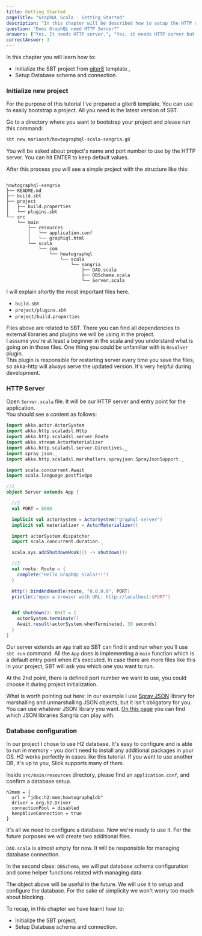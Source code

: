 ```yaml
---
title: Getting Started
pageTitle: "GraphQL Scala - Getting Started"
description: "In this chapter will be described how to setup the HTTP server, install all dependencies and setup the database."
question: "Does GraphQL need HTTP Server?"
answers: ["Yes. It needs HTTP server.", "Yes, it needs HTTP server but some of features can be used without that", "No, but it strictly recommended to use. Without HTTP layer, GraphQL is losing some of its features.","No, GraphQL is a specification and it's far from transport protocol. You can use HTTP, Websockets, sockets or even use it internally in you application." ]
correctAnswer: 3
---
```


In this chapter you will learn how to:
* Initialize the SBT project from [giter8](http://www.foundweekends.org/giter8/) template.,
* Setup Database schema and connection.

### Initialize new project

For the purpose of this tutorial I've prepared a giter8 template. You can use to easily bootstrap a project. All you need is the latest version of SBT.

<Instruction>

Go to a directory where you want to bootstrap your project and please run this command:

```bash
sbt new marioosh/howtographql-scala-sangria.g8
```

</Instruction>

You will be asked about project's name and port number to use by the HTTP server. You can hit ENTER to keep default values.  
  
After this process you will see a simple project with the structure like this:

```

howtographql-sangria
├── README.md
├── build.sbt
├── project
│   ├── build.properties
│   └── plugins.sbt
└── src
    └── main
        ├── resources
        │   └── application.conf
        |   └── graphiql.html
        └── scala
            └── com
                └── howtographql
                    └── scala
                        └── sangria
                            ├── DAO.scala
                            ├── DBSchema.scala
                            └── Server.scala
```

I will explain shortly the most important files here.

  - `build.sbt`
  - `project/plugins.sbt`
  - `project/build.properties`

Files above are related to SBT. There you can find all dependencies to external libraries and plugins we will be using in the project.  
I assume you're at least a beginner in the scala and you understand what is going on in those files. One thing you could be unfamiliar with is `Revolver` plugin.  
This plugin is responsible for restarting server every time you save the files, so akka-http will always serve the updated version. It's very helpful during development.  



### HTTP Server

<Instruction>

Open `Server.scala` file. It will be our HTTP server and entry point for the application.  
You should see a content as follows:

```scala
import akka.actor.ActorSystem
import akka.http.scaladsl.Http
import akka.http.scaladsl.server.Route
import akka.stream.ActorMaterializer
import akka.http.scaladsl.server.Directives._
import spray.json._
import akka.http.scaladsl.marshallers.sprayjson.SprayJsonSupport._

import scala.concurrent.Await
import scala.language.postfixOps

//1
object Server extends App {

  //2
  val PORT = 8080

  implicit val actorSystem = ActorSystem("graphql-server")
  implicit val materializer = ActorMaterializer()

  import actorSystem.dispatcher
  import scala.concurrent.duration._

  scala.sys.addShutdownHook(() -> shutdown())

  //3
  val route: Route = {
    complete("Hello GraphQL Scala!!!")
  }

  Http().bindAndHandle(route, "0.0.0.0", PORT)
  println(s"open a browser with URL: http://localhost:$PORT")


  def shutdown(): Unit = {
    actorSystem.terminate()
    Await.result(actorSystem.whenTerminated, 30 seconds)
  }
}

```

</Instruction>

Our server extends an `App` trait so SBT can find it and run when you'll use `sbt run` command. All the `App` does is implementing a `main` function which is a default entry point when it's executed. In case there are more files like this in your project, SBT will ask you which one you want to run.

At the 2nd point, there is defined port number we want to use, you could choose it during project initialization.

What is worth pointing out here: In our example I use [Spray JSON](https://github.com/spray/spray-json) library for marshalling and unmarshalling JSON objects, but it isn't obligatory for you. You can use whatever JSON library you want. [On this page](http://sangria-graphql.org/download/) you can find which JSON libraries Sangria can play with.

### Database configuration

In our project I chose to use H2 database. It's easy to configure and is able to run in memory - you don't need to install any additional packages in your OS. H2 works perfectly in cases like this tutorial. If you want to use another DB, it's up to you, Slick supports many of them.

<Instruction>

Inside `src/main/resources` directory, please find an `application.conf`, and confirm a database setup.

```
h2mem = {
  url = "jdbc:h2:mem:howtographqldb"
  driver = org.h2.Driver
  connectionPool = disabled
  keepAliveConnection = true
}
```

</Instruction>

It's all we need to configure a database. Now we're ready to use it. For the future purposes we will create two additional files.

`DAO.scala` is almost empty for now. It will be responsible for managing database connection.

In the second class: `DBSchema`, we will put database schema configuration and some helper functions related with managing data.

</Instruction>

The object above will be useful in the future. We will use it to setup and configure the database. For the sake of simplicity we won't worry too much about blocking.

To recap, in this chapter we have learnt how to:
* Initialize the SBT project,
* Setup Database schema and connection.
